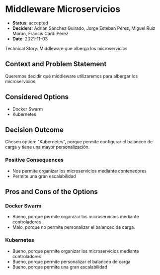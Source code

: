 # Middleware Microservicios

* **Status**: accepted
* **Deciders**: Adrián Sánchez Guirado, Jorge Esteban Pérez, Miguel Ruiz Morán, Francis Cardi Pérez
* **Date**: 2021-11-03

Technical Story: Middleware que alberga los microservicios

## Context and Problem Statement

Queremos decidir qué middleware utilizaremos para albergar los microservicios

## Considered Options

* Docker Swarm
* Kubernetes

## Decision Outcome

Chosen option: "Kubernetes", porque permite configurar el balanceo de carga y tiene una mayor personalización.

### Positive Consequences

* Nos permite organizar los microservicios mediante contenedores
* Permite una gran escalabilidad

## Pros and Cons of the Options

### Docker Swarm

* Bueno, porque permite organizar los microservicios mediante controladores
* Malo, porque no permite personalizar el balanceo de carga.

### Kubernetes

* Bueno, porque permite organizar los microservicios mediante controladores
* Bueno, porque permite personalizar el balanceo de carga
* Bueno, porque permite una gran escalabilidad
